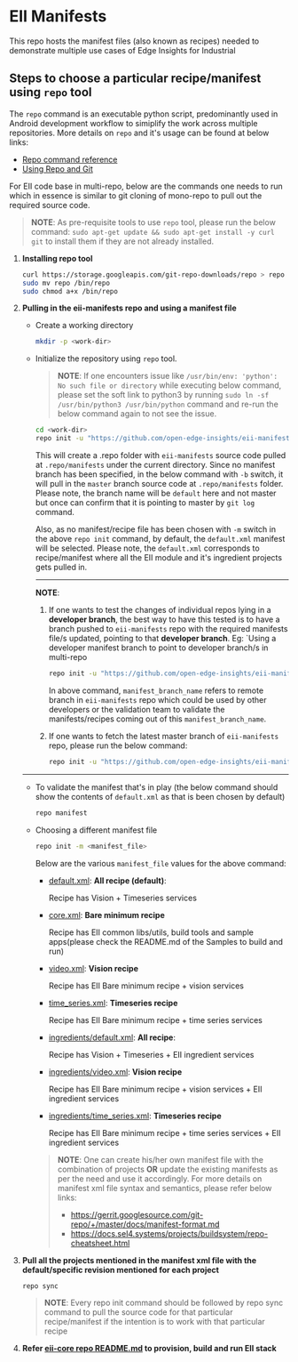 # EII Manifests

This repo hosts the manifest files (also known as recipes) needed to demonstrate multiple use cases of
Edge Insights for Industrial

## Steps to choose a particular recipe/manifest using `repo` tool

The `repo` command is an executable python script, predominantly used in Android
development workflow to simiplify the work across multiple repositories.
More details on `repo` and it's usage can be found at below links:

* [Repo command reference](https://source.android.com/setup/develop/repo)
* [Using Repo and Git](https://wladimir-tm4pda.github.io/source/git-repo.html)

For EII code base in multi-repo, below are the commands one needs to run which
in essence is similar to git cloning of mono-repo to pull out the required
source code.

> **NOTE**: As pre-requisite tools to use `repo` tool, please run the below command:
>           `sudo apt-get update && sudo apt-get install -y curl git` to install them 
>           if they are not already installed.

1. **Installing repo tool**
  
   ```sh
   curl https://storage.googleapis.com/git-repo-downloads/repo > repo
   sudo mv repo /bin/repo
   sudo chmod a+x /bin/repo
   ```

2. **Pulling in the eii-manifests repo and using a manifest file**

   * Create a working directory

     ```sh
     mkdir -p <work-dir>
     ```

   * Initialize the repository using `repo` tool.

     > **NOTE**: If one encounters issue like `/usr/bin/env: 'python': No such file or directory` while executing
     >           below command, please set the soft link to python3 by running `sudo ln -sf /usr/bin/python3 /usr/bin/python`
     >           command and re-run the below command again to not see the issue.

     ```sh
     cd <work-dir>
     repo init -u "https://github.com/open-edge-insights/eii-manifests.git"
     ```

     This will create a .repo folder with `eii-manifests` source code
     pulled at `.repo/manifests` under the current directory. Since no
     manifest branch has been specified, in the below command with `-b`
     switch, it will pull in the `master` branch source code at
     `.repo/manifests` folder. Please note, the branch name will be
     `default` here and not master but once can confirm that it
     is pointing to master by `git log` command.

     Also, as no manifest/recipe file has been chosen with `-m` switch in the
     above `repo init` command, by default, the `default.xml` manifest will be
     selected. Please note, the `default.xml` corresponds to recipe/manifest
     where all the EII module and it's ingredient projects gets pulled in.

     ----
     **NOTE**:
     1. If one wants to test the changes of individual repos lying in a **developer branch**,
        the best way to have this tested is to have a branch pushed to `eii-manifests` repo
        with the required manifests file/s updated, pointing to that **developer branch**.
        Eg:
        `Using a developer manifest branch to point to developer branch/s in multi-repo

        ```sh
        repo init -u "https://github.com/open-edge-insights/eii-manifests.git" -b <manifest_branch_name>
        ```

        In above command, `manifest_branch_name` refers to remote branch in `eii-manifests`
        repo which could be used by other developers or the validation team to validate the
        manifests/recipes coming out of this `manifest_branch_name`.

     2. If one wants to fetch the latest master branch of `eii-manifests` repo, please
        run the below command:

        ```sh
        repo init -u "https://github.com/open-edge-insights/eii-manifests.git"
        ```
    ----

   * To validate the manifest that's in play (the below command should show
     the contents of `default.xml` as that is been chosen by default)

     ```sh
     repo manifest
     ```

   * Choosing a different manifest file

     ```sh
     repo init -m <manifest_file>
     ```

     Below are the various `manifest_file` values for the above command:

     * [default.xml](./default.xml): **All recipe (default)**:

       Recipe has Vision + Timeseries services

     * [core.xml](./core.xml): **Bare minimum recipe**

       Recipe has EII common libs/utils, build tools and sample apps(please check
       the README.md of the Samples to build and run)

     * [video.xml](./video.xml): **Vision recipe**

       Recipe has EII Bare minimum recipe + vision services

     * [time_series.xml](./time_series.xml): **Timeseries recipe**

       Recipe has EII Bare minimum recipe + time series services 

     * [ingredients/default.xml](./ingredients/default.xml): **All recipe**:

       Recipe has Vision + Timeseries + EII ingredient services

     * [ingredients/video.xml](./ingredients/video.xml): **Vision recipe**

       Recipe has EII Bare minimum recipe + vision services + EII ingredient services

     * [ingredients/time_series.xml](./ingredients/time_series.xml): **Timeseries recipe**

       Recipe has EII Bare minimum recipe + time series services + EII ingredient services

      > **NOTE**:
      > One can create his/her own manifest file with the combination of projects
      > **OR** update the existing manifests as per the need and use it
      > accordingly.
      > For more details on manifest xml file syntax and semantics, please refer below links:
      >
      > * https://gerrit.googlesource.com/git-repo/+/master/docs/manifest-format.md
      > * https://docs.sel4.systems/projects/buildsystem/repo-cheatsheet.html

3. **Pull all the projects mentioned in the manifest xml file with the
   default/specific revision mentioned for each project**

    ```sh
    repo sync
    ```

    > **NOTE**:
    > Every repo init command should be followed by repo sync command to
    > pull the source code for that particular recipe/manifest if the
    > intention is to work with that particular recipe

4. **Refer [eii-core repo README.md](https://github.com/open-edge-insights/eii-core/blob/master/README.md) to provision, build and run EII stack**
